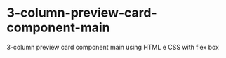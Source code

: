 # 3-column-preview-card-component-main
3-column preview card component main using HTML e CSS with flex box
